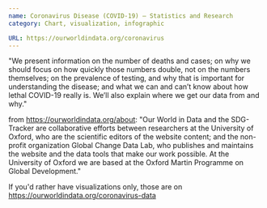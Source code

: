 ```yaml
---
name: Coronavirus Disease (COVID-19) – Statistics and Research
category: Chart, visualization, infographic

URL: https://ourworldindata.org/coronavirus
---
```


"We present information on the number of deaths and cases; on why we should focus on how quickly those numbers double, not on the numbers themselves; on the prevalence of testing, and why that is important for understanding the disease; and what we can and can’t know about how lethal COVID-19 really is. We’ll also explain where we get our data from and why."

from https://ourworldindata.org/about: "Our World in Data and the SDG-Tracker are collaborative efforts between researchers at the University of Oxford, who are the scientific editors of the website content; and the non-profit organization Global Change Data Lab, who publishes and maintains the website and the data tools that make our work possible. At the University of Oxford we are based at the Oxford Martin Programme on Global Development."

If you'd rather have visualizations only, those are on https://ourworldindata.org/coronavirus-data
